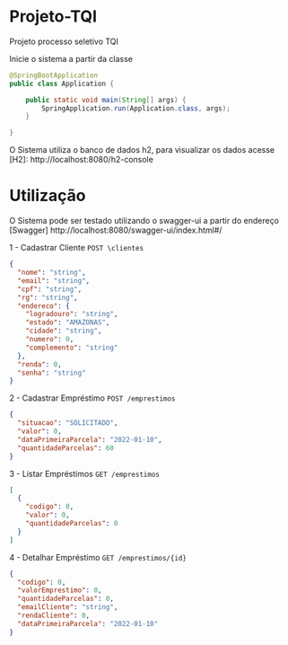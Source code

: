 # Projeto-TQI
Projeto processo seletivo TQI

Inicie o sistema a partir da classe
```java
@SpringBootApplication
public class Application {

    public static void main(String[] args) {
        SpringApplication.run(Application.class, args);
    }

}
```

O Sistema utiliza o banco de dados h2, para visualizar os dados acesse
[H2]: http://localhost:8080/h2-console


# Utilização

O Sistema pode ser testado utilizando o swagger-ui a partir do endereço
[Swagger] http://localhost:8080/swagger-ui/index.html#/


1 - Cadastrar Cliente ```POST \clientes```
```json
{
  "nome": "string",
  "email": "string",
  "cpf": "string",
  "rg": "string",
  "endereco": {
    "logradouro": "string",
    "estado": "AMAZONAS",
    "cidade": "string",
    "numero": 0,
    "complemento": "string"
  },
  "renda": 0,
  "senha": "string"
}
```

2 - Cadastrar Empréstimo ```POST /emprestimos```
```json
{
  "situacao": "SOLICITADO",
  "valor": 0,
  "dataPrimeiraParcela": "2022-01-10",
  "quantidadeParcelas": 60
}
```

3 - Listar Empréstimos ```GET /emprestimos```
```json
[
  {
    "codigo": 0,
    "valor": 0,
    "quantidadeParcelas": 0
  }
]
```

4 - Detalhar Empréstimo ```GET /emprestimos/{id}```
```json
{
  "codigo": 0,
  "valorEmprestimo": 0,
  "quantidadeParcelas": 0,
  "emailCliente": "string",
  "rendaCliente": 0,
  "dataPrimeiraParcela": "2022-01-10"
}
```